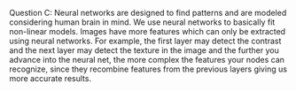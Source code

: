 Question C:
Neural networks are designed to find patterns and are modeled considering human brain in mind. We use neural networks to basically fit non-linear models. Images have more features which can only be extracted using neural networks. For example, the first layer may detect the contrast and the next layer may detect the texture in the image and the further you advance into the neural net, the more complex the features your nodes can recognize, since they recombine features from the previous layers giving us more accurate results.

